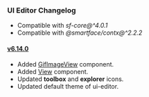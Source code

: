 ### UI Editor Changelog

- Compatible with *sf-core@^4.0.1*
- Compatible with *@smartface/contx@^2.2.2*

#### <a href="https://developer.smartface.io/blog/release-notes-6111" target="_blank" >v6.14.0</a>

- Added <a href="https://developer.smartface.io/docs/gifimageview" target="_blank" >GifImageView</a> component.
- Added <a href="https://developer.smartface.io/docs/view" target="_blank" >View</a> component.
- Updated **toolbox** and **explorer** icons.
- Updated default theme of ui-editor.